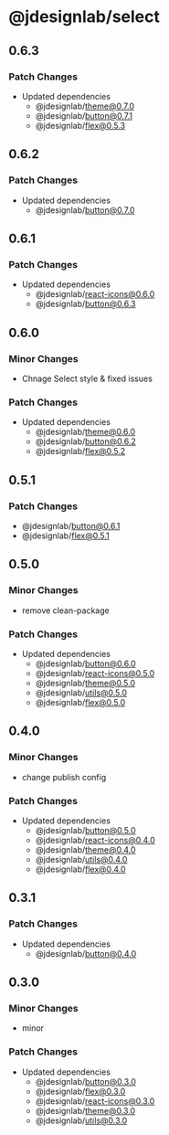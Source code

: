 # @jdesignlab/select

## 0.6.3

### Patch Changes

- Updated dependencies
  - @jdesignlab/theme@0.7.0
  - @jdesignlab/button@0.7.1
  - @jdesignlab/flex@0.5.3

## 0.6.2

### Patch Changes

- Updated dependencies
  - @jdesignlab/button@0.7.0

## 0.6.1

### Patch Changes

- Updated dependencies
  - @jdesignlab/react-icons@0.6.0
  - @jdesignlab/button@0.6.3

## 0.6.0

### Minor Changes

- Chnage Select style & fixed issues

### Patch Changes

- Updated dependencies
  - @jdesignlab/theme@0.6.0
  - @jdesignlab/button@0.6.2
  - @jdesignlab/flex@0.5.2

## 0.5.1

### Patch Changes

- @jdesignlab/button@0.6.1
- @jdesignlab/flex@0.5.1

## 0.5.0

### Minor Changes

- remove clean-package

### Patch Changes

- Updated dependencies
  - @jdesignlab/button@0.6.0
  - @jdesignlab/react-icons@0.5.0
  - @jdesignlab/theme@0.5.0
  - @jdesignlab/utils@0.5.0
  - @jdesignlab/flex@0.5.0

## 0.4.0

### Minor Changes

- change publish config

### Patch Changes

- Updated dependencies
  - @jdesignlab/button@0.5.0
  - @jdesignlab/react-icons@0.4.0
  - @jdesignlab/theme@0.4.0
  - @jdesignlab/utils@0.4.0
  - @jdesignlab/flex@0.4.0

## 0.3.1

### Patch Changes

- Updated dependencies
  - @jdesignlab/button@0.4.0

## 0.3.0

### Minor Changes

- minor

### Patch Changes

- Updated dependencies
  - @jdesignlab/button@0.3.0
  - @jdesignlab/flex@0.3.0
  - @jdesignlab/react-icons@0.3.0
  - @jdesignlab/theme@0.3.0
  - @jdesignlab/utils@0.3.0
